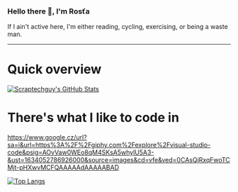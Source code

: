 ### Hello there 👋, I'm Rosťa

If I ain't active here, I'm either reading, cycling, exercising, or being a waste man.

_________________________________________________________________

# Quick overview

[![Scraptechguy's GitHub Stats](https://github-readme-stats.vercel.app/api?username=scraptechguy&show_icons=true&theme=cobalt)](https://github.com/anuraghazra/github-readme-stats)

# There's what I like to code in

https://www.google.cz/url?sa=i&url=https%3A%2F%2Fgiphy.com%2Fexplore%2Fvisual-studio-code&psig=AOvVaw0WEo8qM4SKsA5whylU5A3-&ust=1634052786926000&source=images&cd=vfe&ved=0CAsQjRxqFwoTCMjt-pHXwvMCFQAAAAAdAAAAABAD

[![Top Langs](https://github-readme-stats.vercel.app/api/top-langs/?username=scraptechguy&theme=cobalt)](https://github.com/anuraghazra/github-readme-stats)


